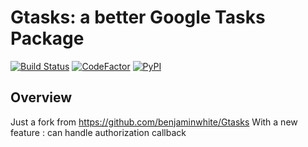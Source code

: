 # Gtasks: a better Google Tasks Package
[![Build Status](https://travis-ci.com/BlueBlueBlob/Gtasks2.svg?branch=master)](https://travis-ci.com/BlueBlueBlob/Gtasks2)
[![CodeFactor](https://www.codefactor.io/repository/github/blueblueblob/gtasks2/badge)](https://www.codefactor.io/repository/github/blueblueblob/gtasks2)
[![PyPI](https://img.shields.io/pypi/v/gtasks2.svg)](https://pypi.org/project/gtasks2/)
## Overview

Just a fork from https://github.com/benjaminwhite/Gtasks
With a new feature : can handle authorization callback
